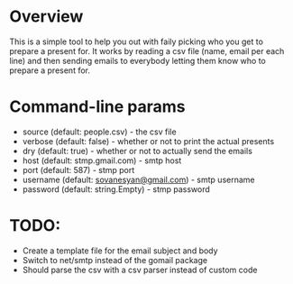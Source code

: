 # Overview 

This is a simple tool to help you out with faily picking who you get to prepare a present for. It works by reading a csv file (name, email per each line) and then sending emails to everybody letting them know who to prepare a present for. 

# Command-line params

* source (default: people.csv) - the csv file
* verbose (default: false) - whether or not to print the actual presents
* dry (default: true) - whether or not to actually send the emails
* host (default: stmp.gmail.com) - smtp host
* port (default: 587) - stmp port
* username (default: sovanesyan@gmail.com) - smtp username
* password (default: string.Empty) - stmp password

# TODO: 

* Create a template file for the email subject and body 
* Switch to net/smtp instead of the gomail package
* Should parse the csv with a csv parser instead of custom code
